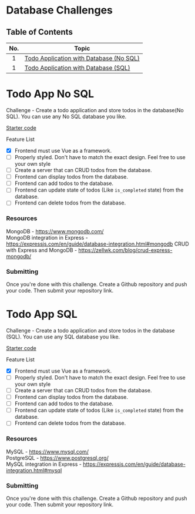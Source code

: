 # Database Challenges

## Table of Contents

| No. | Topic                                                       |
| :-: | ----------------------------------------------------------- |
|  1  | [Todo Application with Database (No SQL)](#todo-app-no-sql) |
|  1  | [Todo Application with Database (SQL)](#todo-app-sql)       |

# Todo App No SQL

Challenge - Create a todo application and store todos in the database(No SQL). You can use any No SQL database you like.

[Starter code](todo-app-starter-no-sql)

Feature List

- [x] Frontend must use Vue as a framework.
- [ ] Properly styled. Don't have to match the exact design. Feel free to use your own style
- [ ] Create a server that can CRUD todos from the database.
- [ ] Frontend can display todos from the database.
- [ ] Frontend can add todos to the database.
- [ ] Frontend can update state of todos (Like `is_completed` state) from the database.
- [ ] Frontend can delete todos from the database.

### Resources

MongoDB - https://www.mongodb.com/  
MongoDB integration in Express - https://expressjs.com/en/guide/database-integration.html#mongodb 
CRUD with Express and MongoDB - https://zellwk.com/blog/crud-express-mongodb/

### Submitting

Once you're done with this challenge. Create a Github repository and push your code. Then submit your repository link.

# Todo App SQL

Challenge - Create a todo application and store todos in the database (SQL). You can use any SQL database you like.

[Starter code](todo-app-sql-starter)

Feature List

- [x] Frontend must use Vue as a framework.
- [ ] Properly styled. Don't have to match the exact design. Feel free to use your own style
- [ ] Create a server that can CRUD todos from the database.
- [ ] Frontend can display todos from the database.
- [ ] Frontend can add todos to the database.
- [ ] Frontend can update state of todos (Like `is_completed` state) from the database.
- [ ] Frontend can delete todos from the database.

### Resources

MySQL - https://www.mysql.com/  
PostgreSQL - https://www.postgresql.org/  
MySQL integration in Express - https://expressjs.com/en/guide/database-integration.html#mysql   

### Submitting

Once you're done with this challenge. Create a Github repository and push your code. Then submit your repository link.
